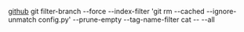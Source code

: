 [github](https://help.github.com/articles/remove-sensitive-data/)
git filter-branch --force --index-filter 'git rm --cached --ignore-unmatch config.py' --prune-empty --tag-name-filter cat -- --all

